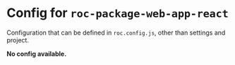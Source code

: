 # Config for `roc-package-web-app-react`

Configuration that can be defined in `roc.config.js`, other than settings and project.

__No config available.__
